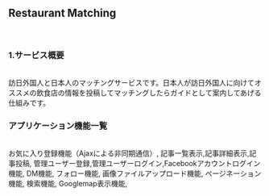 <h2>Restaurant Matching</h2><br>
<h3>1.サービス概要</h3><br>
訪日外国人と日本人のマッチングサービスです。日本人が訪日外国人に向けてオススメの飲食店の情報を投稿してマッチングしたらガイドとして案内してあげる仕組みです。<br>
<h3>アプリケーション機能一覧</h3><br>
  お気に入り登録機能（Ajaxによる非同期通信）,
  記事一覧表示,記事詳細表示,記事投稿,
  管理ユーザー登録,管理ユーザーログイン,Facebookアカウントログイン機能,
  DM機能,
  フォロー機能,
  画像ファイルアップロード機能,
  ページネーション機能,
  検索機能,
  Googlemap表示機能,

